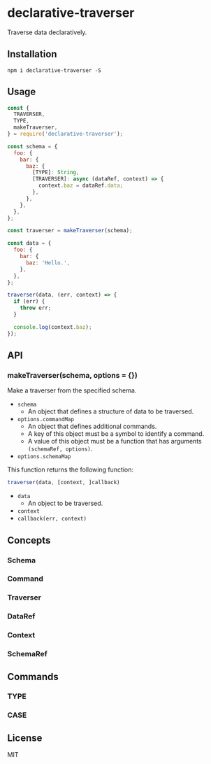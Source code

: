 # declarative-traverser

Traverse data declaratively.

## Installation

```
npm i declarative-traverser -S
```

## Usage

``` javascript
const {
  TRAVERSER,
  TYPE,
  makeTraverser,
} = require('declarative-traverser');

const schema = {
  foo: {
    bar: {
      baz: {
        [TYPE]: String,
        [TRAVERSER]: async (dataRef, context) => {
          context.baz = dataRef.data;
        },
      },
    },
  },
};

const traverser = makeTraverser(schema);

const data = {
  foo: {
    bar: {
      baz: 'Hello.',
    },
  },
};

traverser(data, (err, context) => {
  if (err) {
    throw err;
  }

  console.log(context.baz);
});
```

## API

### makeTraverser(schema, options = {})

Make a traverser from the specified schema.

- `schema`
  - An object that defines a structure of data to be traversed.
- `options.commandMap`
  - An object that defines additional commands.
  - A key of this object must be a symbol to identify a command.
  - A value of this object must be a function that has arguments `(schemaRef, options)`.
- `options.schemaMap`

This function returns the following function:

``` javascript
traverser(data, [context, ]callback)
```

- `data`
  - An object to be traversed.
- `context`
- `callback(err, context)`

## Concepts

### Schema

### Command

### Traverser

### DataRef

### Context

### SchemaRef

## Commands

### TYPE

### CASE

## License

MIT
